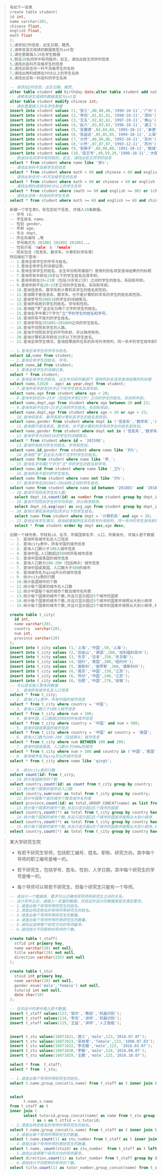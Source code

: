 >```C
>有如下一张表
>create table student(
> id int,
> name varchar(20),
> chinese float,
> english float,
> math float
>);
>1,请添加2列信息，出生日期，籍贯。
>2,请修改语文成绩的数据类型为int型
>3,请在里面插入10名学生数据
>4,假设10名同学中有同姓的，如王，请找出姓王同学的信息
>5,请找出各科不及格学生的信息
>6,请找出有任何一科不及格学生的名称
>7,请找出两科成绩在90分以上的学生名称
>8,请找出没有一科挂科的学生名称
>```
>
>```sql
>-- 请添加2列信息，出生日期，籍贯。
>alter table student add birthday date;alter table student add native_place varchar(20);
>-- 请修改语文成绩的数据类型为int型
>alter table student modify chinese int;
>-- 请在里面插入10名学生数据
>insert into student values (1,'张三',80,80,80,'1999-10-11','广州');
>insert into student values (2,'李四',81,81,81,'1998-10-11','深圳');
>insert into student values (3,'王五',82,82,82,'1997-10-11','佛山');
>insert into student values (4,'赵六',83,83,83,'1996-10-11','湛江');
>insert into student values (5,'张翼德',84,84,84,'1995-10-11','承德');
>insert into student values (6,'张益达',85,85,85,'1994-10-11','上海');
>insert into student values (7,'大乔',86,86,86,'1993-10-11','苏州');
>insert into student values (8,'小乔',87,87,87,'1993-12-11','苏州');
>insert into student values (9,'张麻子',88,88,88,'1991-10-11','鹅城');
>insert into student values (10,'段王爷',49,59,29,'1990-10-11','大理');
>-- 假设10名同学中有同姓的，如王，请找出姓王同学的信息
>select * from student where name like '张%';
>-- 请找出各科不及格学生的信息
>select * from student where math < 60 and chinese < 60 and english < 60;
>-- 请找出有任何一科不及格学生的名称
>select * from student where math < 60 or chinese < 60 or english < 60;
>-- 请找出两科成绩在90分以上的学生名称
>select * from student where (math >= 90 and english >= 90) or (chinese >= 90 and english >= 90) or (math >= 90 and chinese >= 90);
>-- 请找出没有一科挂科的学生名称
>select * from student where math >= 60 and english >= 60 and chinese >= 60;
>```

>```C
>新建一个学生表S，有包含如下信息, 并插入10条数据。
>-- 学号 id，
>-- 学生姓名 name，
>-- 性别 gender，
>-- 年龄 age，
>-- 专业 dept，
>-- 所在系编号 …等
>-- 学号格式为 201801 201802 201803...
>-- 性别只有 'male' & 'female'
>-- 院系包含（信息系、数学系，计算机科学系等）
>然后做如下查询：
>-- 1.查询全体学生的学号与姓名。
>-- 3.查询全体学生的详细记录。
>-- 4.查询全体学生的姓名、出生年份和所属部门 使用列别名改变查询结果的列标题
>-- 7.查询所有年龄在20岁以下的学生姓名及其年龄。
>-- 8.查询年龄在20~23岁（包括20岁和23岁）之间的学生的姓名、系别和年龄。
>-- 9.查询年龄不在20~23岁之间的学生姓名、系别和年龄。
>-- 10.查询信息系、数学系和计算机系学生的姓名和性别。
>-- 11.查询既不是信息系、数学系，也不是计算机科学系的学生的姓名和性别。
>-- 12.查询学号为200518的学生的详细情况。
>-- 13.查询所有姓刘学生的姓名、学号和性别。
>-- 14.查询姓“李”且全名为两个汉字的学生的姓名。
>-- 15.查询名字中第2个字为“立"字的学生的姓名和学号。
>-- 16.查询所有不姓刘的学生姓名。
>-- 17.查询学号在201801~201809之间的学生姓名。
>-- 18.查询不同院系学生的人数。
>-- 19.查询不同院系学生的平均年龄，并以降序排序。
>-- 20.查询计算机系年龄在20岁以下的学生姓名。
>-- 22.查询全体学生情况，查询结果按所在系的系号升序排列，同一系中的学生按年龄降序排列。
>```
>
>```sql
>-- 1.查询全体学生的学号与姓名。
>select id,name from student;
>-- 2.查询全体学生的姓名、学号。
>select name,id from student;
>-- 3.查询全体学生的详细记录。
>select * from student;
>-- 4.查询全体学生的姓名、出生年份和所属部门 使用列别名改变查询结果的列标题
>select name,(2020 - age) as year,dept from student;
>-- 7.查询所有年龄在20岁以下的学生姓名及其年龄。
>select name,age from student where age < 20;
>-- 8.查询年龄在20~23岁（包括20岁和23岁）之间的学生的姓名、系别和年龄。
>select name,dept,age from student where age between 20 and 23;
>-- 9.查询年龄不在20~23岁之间的学生姓名、系别和年龄。
>select name,dept,age from student where age < 20 or age > 23;
>-- 10.查询信息系、数学系和计算机系学生的姓名和性别。
>select name,gender from student where dept in ('信息系','数学系','计算机科学系');
>-- 11.查询既不是信息系、数学系，也不是计算机科学系的学生的姓名和性别。
>select name,gender from student where dept not in ('信息系','数学系','计算机科学系');
>-- 12.查询学号为200518的学生的详细情况。
>select * from student where id = '201508';
>-- 13.查询所有姓刘学生的姓名、学号和性别。
>select name,id,gender from student where name like '刘%';
>-- 14.查询姓“李”且全名为两个汉字的学生的姓名。
>select name from student where name like '李_';
>-- 15.查询名字中第2个字为“立"字的学生的姓名和学号。
>select name,id from student where name like '_立%';
>-- 16.查询所有不姓刘的学生姓名。
>select name from student where name not like '刘%'; 
>-- 17.查询学号在201801~201809之间的学生姓名。
>select name from student where name id between '201801' and '201809';
>-- 18.查询不同院系学生的人数。
>	select dept_id,count(id) as number from student group by dept_id;
>-- 19.查询不同院系学生的平均年龄，并以降序排序。
>	select dept_id,avg(age) as avg_age from student group by dept_id order by avg_age desc; 
>-- 20.查询计算机系年龄在20岁以下的学生姓名。
>	select name from student where dept = '计算机系' and age < 20;
>-- 22.查询全体学生情况，查询结果按所在系的系号升序排列，同一系中的学生按年龄降序排列。
>	select * from student order by dept asc,age desc;
>```

>```C
>创建一个城市表，字段有id、名字、所属国家名字、人口、所属省份, 并插入若干数据
>-- 1. 查询所有城市名及人口信息
>-- 2. 查询city表中，所有中国的城市信息
>-- 3. 查询人口数小于100人城市信息
>-- 4. 查询中国,人口数超过500的所有城市信息
>-- 5. 查询中国或美国的城市信息
>-- 6. 查询人口数为100-200（包括两头）城市信息
>-- 7. 查询中国或美国，人口数大于500的城市
>-- 8. 查询城市名为qing开头的城市信息
>-- 9. 统计city表的行数
>-- 10.统计各国城市的个数
>-- 11.统计每个国家的城市总人口数
>-- 12.统计中国每个省的城市个数及城市名列表
>-- 13.统计每个国家的城市个数,并且只显示超过5个城市的国家
>-- 14.统计每个国家的城市个数,并且只显示超过5个城市的国家并按照从大到小排序
>-- 15.统计每个国家的城市个数,并且只显示超过5个城市的国家并按照从大到小排序,并且只显示排名前三
>```
>
>```sql
>create table t_city(
>	id int,
>	name varchar(20),
>	country  varchar(20),
>	num int,
>	province varchar(20)
>);
>insert into t_city values (1,'上海','中国',50,'上海');
>insert into t_city values (2,'旧金山','美国',100,'加利福利亚州');
>insert into t_city values (3,'东京','日本',150,'东京都');
>insert into t_city values (4,'纽约','美国',200,'纽约州');
>insert into t_city values (5,'莫斯科','俄罗斯',300,'莫斯科州');
>insert into t_city values (6,'南京','中国',150,'江苏');
>insert into t_city values (6,'苏州','中国',240,'江苏');
>insert into t_city values (6,'合肥','中国',270,'安徽');
>-- 可以适当插入更多的数据
>-- 1. 查询所有城市名及人口信息
>select * from t_city;
>-- 2. 查询city表中，所有中国的城市信息
>select * from t_city where country = '中国';
>-- 3. 查询人口数小于100人城市信息
>select * from t_city where num < 100;
>-- 4. 查询中国,人口数超过500的所有城市信息
>select * from t_city where country = '中国' and num > 500;
>-- 5. 查询中国或美国的城市信息
>select * from t_city where country = '中国' or country = '美国';
>-- 6. 查询人口数为100-200（包括两头）城市信息
>select * from t_city where num BETWEEN 100 and 200;
>-- 7. 查询中国或美国，人口数大于500w的城市
>select * from t_city where num > 500 and country in ('中国','美国');
>-- 8. 查询城市名为qing开头的城市信息
>select * from t_city where name like 'qing%';
>
>-- 9. 统计city表的行数
>select count(id) from t_city;
>-- 10.统计各国城市的个数
>select country,count(id) as count from t_city group by country;
>-- 11.统计每个国家的城市总人口数
>select country,sum(num) as total from t_city group by country;
>-- 12.统计中国每个省的城市个数及城市名列表
>select province,count(id) as total,GROUP_CONCAT(name) as list from t_city where country = '中国' group by province;
>-- 13.统计每个国家的城市个数,并且只显示超过5个城市的国家
>select country,count(*) as total from t_city group by country having total > 5;
>-- 14.统计每个国家的城市个数,并且只显示超过5个城市的国家并按照从大到小排序
>select country,count(*) as total from t_city group by country having total > 5 order by total  desc;
>-- 15.统计每个国家的城市个数,并且只显示超过5个城市的国家并按照从大到小排序,并且只显示排名前三
>select country,count(*) as total from t_city group by country having total > 5 order by total  desc limit 3;
>```

>某大学研究生院
>
>- 有若干研究生导师，包括职工编号、姓名、职称、研究方向，其中每个导师的职工编号是唯一的。
>
>- 若干研究生，包括学号、姓名、性别、入学日期，其中每个研究生的学号是唯一的。
>
>- 每个导师可以带若干研究生，但每个研究生只能有一个导师。
>
>```sql
>-- 请设计一个数据库，要求可以正确体现导师和研究生之间的关系。
>-- 设计完毕之后，请插入一定量的数据，并验证你设计的数据库是否满足要求。
>-- 1.请查出每个导师所带研究生的姓名。
>-- 2.清查出特定姓名的导师所带研究生的姓名。
>-- 3.请查出每个导师所带研究生的数量。
>-- 4.请查出每个导师所带的男研究生的数量。
>-- 5.请找出选择哪个研究方向的导师最多。
>-- 6.请找统计不同职称的导师的个数。
>```
>
>```sql
>create table t_staff(
>	stfid int primary key,
>	name varchar(20) not null,
>	title varchar(20) not null,
>	direction varchar(255) not null
>);
>
>create table t_stu(
>	stuid int primary key,
>	name varchar(20) not null,
>	gender enum('male','female') not null,
>	tutorid int not null,
>	date char(10)
>);
>
>-- 在你设计的表中插入若干数据。
>insert t_staff values(123,'邹华','教授','机器识别');
>insert t_staff values(124,'李克','讲师','机器识别');
>insert t_staff values(125,'王益','讲师','人工智能');
>
>
>insert t_stu values(16071021,'唐三','male',123,'2016.07.07');
>insert t_stu values(16071023,'吴桂荣','female',123,'1998.07.03');
>insert t_stu values(16071022,'李志毅','male',123, '2016.03.07');
>insert t_stu values(16071028,'李毅','male',124,'2016.08.07');
>insert t_stu values(16071029,'王鹏','male',125,'2016.10.07');
>
>select * from  t_staff;
>select * from  t_stu;
>
>-- 1.请查出每个导师所带研究生的姓名。
>select t.name,group_concat(s.name) from t_staff as t inner join t_stu as s on t.stfid = s.tutorid group by t.stfid;
>
>
>select 
>		t.name,s.name 
>from t_staff as t 
>inner join (
>   	select tutorid,group_concat(name) as name from t_stu group by tutorid
>			) as s on t.stfid = s.tutorid;
>-- 2.清查出特定姓名的导师所带研究生的姓名。
>select t.name,group_concat(s.name) from t_staff as t inner join t_stu as s on t.stfid = s.tutorid and t.name = '邹华';
>-- 3.请查出每个导师所带研究生的数量。
>select t.name,count(1) as stu_number from t_staff as t inner join t_stu as s on t.stfid = s.tutorid group by t.stfid;
>-- 4.请查出每个导师所带的男研究生的数量。
>select t.name, count(stuid) as stu_number  from t_staff as t left join t_stu as s on t.stfid = s.tutorid and s.gender != 'female' group by t.stfid;
>-- 5.请找出选择哪个研究方向的导师最多。
>select direction,count(1) as tutor_number from t_staff group by direction order by tutor_number desc limit 1;
>-- 6.请找统计不同职称的导师的个数。
>select title,count(1) as tutor_number,group_concat(name) from t_staff group by title;
>```


